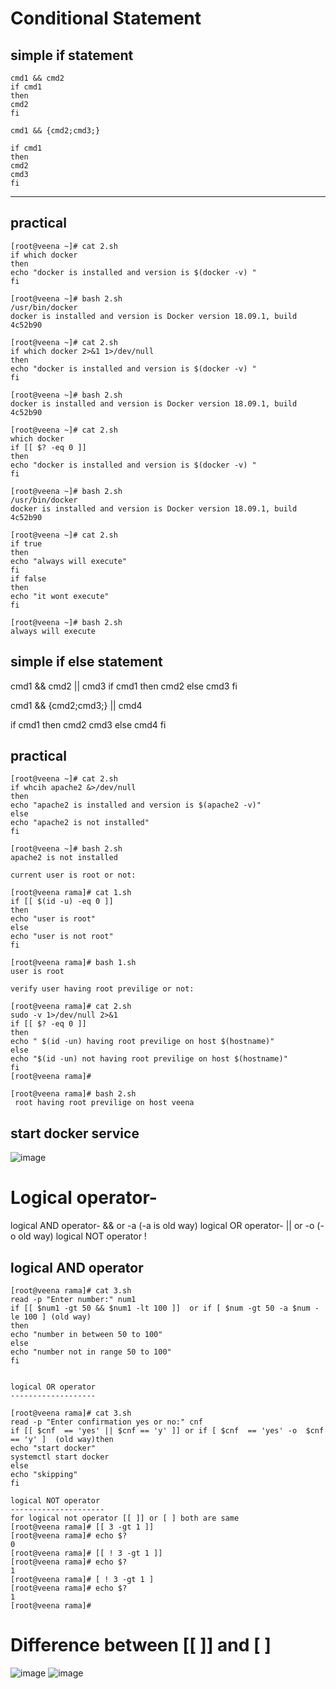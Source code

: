 
Conditional Statement
======================

simple if  statement
----------------------
```
cmd1 && cmd2
if cmd1 
then
cmd2
fi

cmd1 && {cmd2;cmd3;}

if cmd1
then
cmd2
cmd3
fi 
```
-------
practical
----------
```
[root@veena ~]# cat 2.sh
if which docker
then
echo "docker is installed and version is $(docker -v) "
fi

[root@veena ~]# bash 2.sh
/usr/bin/docker
docker is installed and version is Docker version 18.09.1, build 4c52b90

[root@veena ~]# cat 2.sh
if which docker 2>&1 1>/dev/null
then
echo "docker is installed and version is $(docker -v) "
fi

[root@veena ~]# bash 2.sh
docker is installed and version is Docker version 18.09.1, build 4c52b90

[root@veena ~]# cat 2.sh
which docker
if [[ $? -eq 0 ]]
then
echo "docker is installed and version is $(docker -v) "
fi

[root@veena ~]# bash 2.sh
/usr/bin/docker
docker is installed and version is Docker version 18.09.1, build 4c52b90

[root@veena ~]# cat 2.sh
if true
then
echo "always will execute"
fi
if false
then
echo "it wont execute"
fi

[root@veena ~]# bash 2.sh
always will execute
```
simple if else statement
-------------------------

cmd1 && cmd2 || cmd3
if cmd1 
then
 cmd2
else
 cmd3
fi

cmd1 && {cmd2;cmd3;} || cmd4

if cmd1
then
 cmd2
 cmd3
else
 cmd4
fi 

practical
--------
```
[root@veena ~]# cat 2.sh
if whcih apache2 &>/dev/null
then
echo "apache2 is installed and version is $(apache2 -v)"
else
echo "apache2 is not installed"
fi

[root@veena ~]# bash 2.sh
apache2 is not installed

current user is root or not:

[root@veena rama]# cat 1.sh
if [[ $(id -u) -eq 0 ]]
then
echo "user is root"
else
echo "user is not root"
fi

[root@veena rama]# bash 1.sh
user is root

verify user having root previlige or not:

[root@veena rama]# cat 2.sh
sudo -v 1>/dev/null 2>&1
if [[ $? -eq 0 ]]
then
echo " $(id -un) having root previlige on host $(hostname)"
else
echo "$(id -un) not having root previlige on host $(hostname)"
fi
[root@veena rama]#

[root@veena rama]# bash 2.sh
 root having root previlige on host veena

```
start docker service 
------------------------

![image](https://user-images.githubusercontent.com/53966749/197380413-7f8f6b82-f4a0-48d7-a50d-ced5199c0948.png)


Logical operator-
================
logical AND operator-  && or -a (-a is old way)
logical OR operator-  || or -o (-o old way)
logical NOT operator !

logical AND operator
--------------------
```
[root@veena rama]# cat 3.sh
read -p "Enter number:" num1
if [[ $num1 -gt 50 && $num1 -lt 100 ]]  or if [ $num -gt 50 -a $num -le 100 ] (old way)
then
echo "number in between 50 to 100"
else
echo "number not in range 50 to 100"
fi


logical OR operator
-------------------

[root@veena rama]# cat 3.sh
read -p "Enter confirmation yes or no:" cnf
if [[ $cnf  == 'yes' || $cnf == 'y' ]] or if [ $cnf  == 'yes' -o  $cnf == 'y' ]  (old way)then
echo "start docker"
systemctl start docker
else
echo "skipping"
fi

logical NOT operator
---------------------
for logical not operator [[ ]] or [ ] both are same
[root@veena rama]# [[ 3 -gt 1 ]]
[root@veena rama]# echo $?
0
[root@veena rama]# [[ ! 3 -gt 1 ]]
[root@veena rama]# echo $?
1
[root@veena rama]# [ ! 3 -gt 1 ]
[root@veena rama]# echo $?
1
[root@veena rama]#
```

Difference between [[ ]] and [ ] 
================================

![image](https://user-images.githubusercontent.com/53966749/197385378-8df0289e-005a-4c1a-b668-8b19d4e82d4d.png)
![image](https://user-images.githubusercontent.com/53966749/197385427-b72c61f9-912b-4fbf-80fb-efef18b0730a.png)


